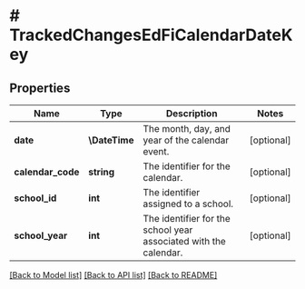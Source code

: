 # # TrackedChangesEdFiCalendarDateKey

## Properties

Name | Type | Description | Notes
------------ | ------------- | ------------- | -------------
**date** | **\DateTime** | The month, day, and year of the calendar event. | [optional]
**calendar_code** | **string** | The identifier for the calendar. | [optional]
**school_id** | **int** | The identifier assigned to a school. | [optional]
**school_year** | **int** | The identifier for the school year associated with the calendar. | [optional]

[[Back to Model list]](../../README.md#models) [[Back to API list]](../../README.md#endpoints) [[Back to README]](../../README.md)
